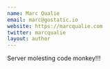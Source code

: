 ```yaml
---
name: Marc Qualie
email: marc@gostatic.io
website: https://marcqualie.com
twitter: marcqualie
layout: author
---
```

Server molesting code monkey!!!
